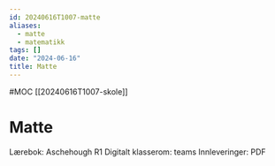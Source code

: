 ```yaml
---
id: 20240616T1007-matte
aliases:
  - matte
  - matematikk
tags: []
date: "2024-06-16"
title: Matte
---
```


#MOC [[20240616T1007-skole]]

# Matte

Lærebok: Aschehough R1
Digitalt klasserom: teams
Innleveringer: PDF
